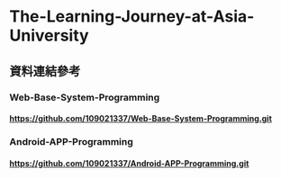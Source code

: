 # The-Learning-Journey-at-Asia-University

## 資料連結參考

### Web-Base-System-Programming
#### https://github.com/109021337/Web-Base-System-Programming.git

### Android-APP-Programming
#### https://github.com/109021337/Android-APP-Programming.git
